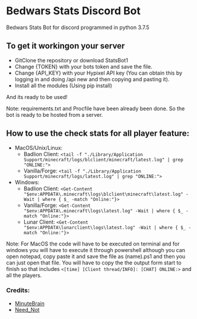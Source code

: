# Bedwars Stats Discord Bot

Bedwars Stats Bot for discord programmed in python 3.7.5

## To get it workingon your server
* GitClone the repository or download StatsBot1
* Change {TOKEN} with your bots token and save the file.
* Change {API_KEY} with your Hypixel API key (You can obtain this by logging in and doing /api new and then copying and pasting it).
* Install all the modules (Using pip install)

And its ready to be used!

Note: requirements.txt and Procfile have been already been done. So the bot is ready to be hosted from a server.

## How to use the check stats for all player feature:

* MacOS/Unix/Linux:
  * Badlion Client: `<tail -f "./Library/Application Support/minecraft/logs/blclient/minecraft/latest.log" | grep "ONLINE:">`
  * Vanilla/Forge: `<tail -f "./Library/Application Support/minecraft/logs/latest.log" | grep "ONLINE:">`
* Windows:
  * Badlion Client: `<Get-Content "$env:APPDATA\.minecraft\logs\blclient\minecraft\latest.log" -Wait | where { $_ -match "Online:"}>`
  * Vanilla/Forge: `<Get-Content "$env:APPDATA\.minecraft\logs\latest.log" -Wait | where { $_ -match "Online:"}>`
  * Lunar Client: `<Get-Content "$env:APPDATA\lunarclient\logs\latest.log" -Wait | where { $_ -match "Online:"}>`

Note: For MacOS the code will have to be executed on terminal and for windows you will have to execute it through powershell although you can open notepad, copy paste it and save the file as (name).ps1 and then you can just open that file.
You will have to copy the the output form start to finish so that includes `<[time] [Client thread/INFO]: [CHAT] ONLINE:>` and all the players.


### Credits: 
- [MinuteBrain](https://github.com/Boom22545)
- [Need_Not](https://github.com/NeedNot)
